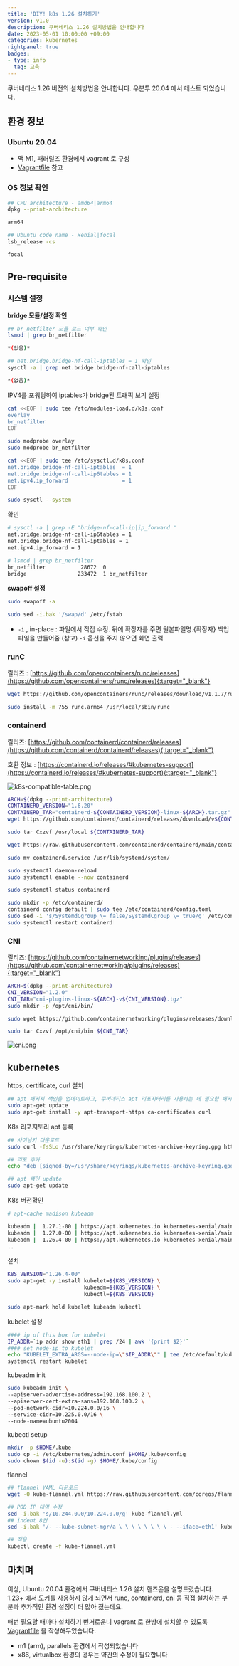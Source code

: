 ```yaml
---
title: 'DIY! k8s 1.26 설치하기'  
version: v1.0  
description: 쿠버네티스 1.26 설치방법을 안내합니다   
date: 2023-05-01 10:00:00 +09:00  
categories: kubernetes
rightpanel: true
badges:
- type: info  
  tag: 교육
---
```

쿠버네티스 1.26 버전의 설치방법을 안내합니다. 우분투 20.04 에서 테스트 되었습니다.   

<!--more-->
## 환경 정보

### Ubuntu 20.04

- 맥 M1, 패러럴즈 환경에서 vagrant 로 구성
- [Vagrantfile](https://github.com/netpple/k8s/blob/master/vagrant/ubuntu-2004-arm/Vagrantfile) 참고

### OS 정보 확인

```bash
## CPU architecture - amd64|arm64
dpkg --print-architecture

arm64

## Ubuntu code name - xenial|focal
lsb_release -cs

focal
```

## Pre-requisite

### 시스템 설정

**bridge 모듈/설정 확인**

```bash
## br_netfilter 모듈 로드 여부 확인
lsmod | grep br_netfilter

*(없음)*

## net.bridge.bridge-nf-call-iptables = 1 확인
sysctl -a | grep net.bridge.bridge-nf-call-iptables

*(없음)*
```

IPV4를 포워딩하여 iptables가 bridge된 트래픽 보기 설정

```bash
cat <<EOF | sudo tee /etc/modules-load.d/k8s.conf
overlay
br_netfilter
EOF

sudo modprobe overlay
sudo modprobe br_netfilter

cat <<EOF | sudo tee /etc/sysctl.d/k8s.conf
net.bridge.bridge-nf-call-iptables  = 1
net.bridge.bridge-nf-call-ip6tables = 1
net.ipv4.ip_forward                 = 1
EOF

sudo sysctl --system
```

확인

```bash
# sysctl -a | grep -E "bridge-nf-call-ip|ip_forward "
net.bridge.bridge-nf-call-ip6tables = 1
net.bridge.bridge-nf-call-iptables = 1
net.ipv4.ip_forward = 1

# lsmod | grep br_netfilter
br_netfilter           28672  0
bridge                233472  1 br_netfilter
```

**swapoff 설정**

```bash
sudo swapoff -a

sudo sed -i.bak '/swap/d' /etc/fstab
```

- `-i` , in-place : 파일에서 직접 수정. 뒤에 확장자를 주면 원본파일명.{확장자} 백업파일을 만들어줌
(참고) `-i` 옵션을 주지 않으면 화면 출력

### runC

릴리즈 : [https://github.com/opencontainers/runc/releases](https://github.com/opencontainers/runc/releases){:target="_blank"}

```bash
wget https://github.com/opencontainers/runc/releases/download/v1.1.7/runc.arm64

sudo install -m 755 runc.arm64 /usr/local/sbin/runc
```

### containerd

릴리즈: [https://github.com/containerd/containerd/releases](https://github.com/containerd/containerd/releases){:target="_blank"}  

호환 정보 : [https://containerd.io/releases/#kubernetes-support](https://containerd.io/releases/#kubernetes-support){:target="_blank"} 

![k8s-compatible-table.png](/assets/img/k8s-1.26-install/k8s-compatible-table.png)

```bash
ARCH=$(dpkg --print-architecture)
CONTAINERD_VERSION="1.6.20"
CONTAINERD_TAR="containerd-${CONTAINERD_VERSION}-linux-${ARCH}.tar.gz"
wget https://github.com/containerd/containerd/releases/download/v${CONTAINERD_VERSION}/${CONTAINERD_TAR}

sudo tar Cxzvf /usr/local ${CONTAINERD_TAR}

wget https://raw.githubusercontent.com/containerd/containerd/main/containerd.service

sudo mv containerd.service /usr/lib/systemd/system/

sudo systemctl daemon-reload
sudo systemctl enable --now containerd

sudo systemctl status containerd

sudo mkdir -p /etc/containerd/
containerd config default | sudo tee /etc/containerd/config.toml
sudo sed -i 's/SystemdCgroup \= false/SystemdCgroup \= true/g' /etc/containerd/config.toml
sudo systemctl restart containerd
```

### CNI

릴리즈: [https://github.com/containernetworking/plugins/releases](https://github.com/containernetworking/plugins/releases){:target="_blank"} 

```bash
ARCH=$(dpkg --print-architecture)
CNI_VERSION="1.2.0"
CNI_TAR="cni-plugins-linux-${ARCH}-v${CNI_VERSION}.tgz"
sudo mkdir -p /opt/cni/bin/

sudo wget https://github.com/containernetworking/plugins/releases/download/v${CNI_VERSION}/${CNI_TAR}

sudo tar Cxzvf /opt/cni/bin ${CNI_TAR}
```

![cni.png](/assets/img/k8s-1.26-install/cni.png)

## kubernetes

https, certificate, curl 설치
```bash
## apt 패키지 색인을 업데이트하고, 쿠버네티스 apt 리포지터리를 사용하는 데 필요한 패키지를 설치한다.
sudo apt-get update
sudo apt-get install -y apt-transport-https ca-certificates curl
```

K8s 리포지토리 apt 등록
```bash
## 사이닝키 다운로드
sudo curl -fsSLo /usr/share/keyrings/kubernetes-archive-keyring.gpg https://packages.cloud.google.com/apt/doc/apt-key.gpg

## 리포 추가
echo "deb [signed-by=/usr/share/keyrings/kubernetes-archive-keyring.gpg] https://apt.kubernetes.io/ kubernetes-xenial main" | sudo tee /etc/apt/sources.list.d/kubernetes.list

## apt 색인 update
sudo apt-get update
```

K8s 버전확인
```bash
# apt-cache madison kubeadm

kubeadm |  1.27.1-00 | https://apt.kubernetes.io kubernetes-xenial/main arm64 Packages
kubeadm |  1.27.0-00 | https://apt.kubernetes.io kubernetes-xenial/main arm64 Packages
kubeadm |  1.26.4-00 | https://apt.kubernetes.io kubernetes-xenial/main arm64 Packages
..
```

설치
```bash
K8S_VERSION="1.26.4-00"
sudo apt-get -y install kubelet=${K8S_VERSION} \
                        kubeadm=${K8S_VERSION} \
                        kubectl=${K8S_VERSION}

sudo apt-mark hold kubelet kubeadm kubectl
```

kubelet 설정
```bash
#### ip of this box for kubelet
IP_ADDR=`ip addr show eth1 | grep /24 | awk '{print $2}'`
#### set node-ip to kubelet
echo "KUBELET_EXTRA_ARGS=--node-ip=\"$IP_ADDR\"" | tee /etc/default/kubelet
systemctl restart kubelet
```

kubeadm init
```bash
sudo kubeadm init \
--apiserver-advertise-address=192.168.100.2 \
--apiserver-cert-extra-sans=192.168.100.2 \
--pod-network-cidr=10.224.0.0/16 \
--service-cidr=10.225.0.0/16 \
--node-name=ubuntu2004
```

kubectl setup
```bash
mkdir -p $HOME/.kube
sudo cp -i /etc/kubernetes/admin.conf $HOME/.kube/config
sudo chown $(id -u):$(id -g) $HOME/.kube/config
```

flannel
```bash
## flannel YAML 다운로드
wget -O kube-flannel.yml https://raw.githubusercontent.com/coreos/flannel/master/Documentation/kube-flannel.yml

## POD IP 대역 수정
sed -i.bak 's/10.244.0.0/10.224.0.0/g' kube-flannel.yml
## indent 8칸
sed -i.bak '/- --kube-subnet-mgr/a \ \ \ \ \ \ \ \ - --iface=eth1' kube-flannel.yml

## 적용 
kubectl create -f kube-flannel.yml
```

## 마치며
이상, Ubuntu 20.04 환경에서 쿠버네티스 1.26 설치 핸즈온을 설명드렸습니다.  
1.23+ 에서 도커를 사용하지 않게 되면서 runc, containerd, cni 등 직접 설치하는 부분과 추가적인 환경 설정이 더 많아 졌는데요.  

매번 필요할 때마다 설치하기 번거로운니 vagrant 로 한방에 설치할 수 있도록 [Vagrantfile](https://github.com/netpple/k8s/blob/master/vagrant/ubuntu-2004-arm/Vagrantfile) 을 작성해두었습니다. 
- m1 (arm), parallels 환경에서 작성되었습니다  
- x86, virtualbox 환경의 경우는 약간의 수정이 필요합니다 